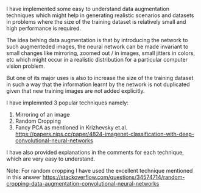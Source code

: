 I have implemented some easy to understand data augmentation techniques which might help in generating realistic scenarios and datasets in problems where the size of the training dataset is relatively small and high performance is required.

The idea behing data augmentation is that by introducing the network to such augmenteded images, the neural network can be made invariant to small changes like mirroring, zoomed out / in images, small jitters in colors, etc which might occur in a realistic distribution for a particular computer vision problem. 

But one of its major uses is also to increase the size of the training dataset in such a way that the information learnt by the network is not duplicated given that new training images are not added explicitly.

I have implemnted 3 popular techniques namely:

1) Mirroring of an image
2) Random Cropping
3) Fancy PCA as mentioned in Krizhevsky et.al. https://papers.nips.cc/paper/4824-imagenet-classification-with-deep-convolutional-neural-networks

I have also provided explanations in the comments for each technique, which are very easy to understand.

Note: For random cropping I have used the excellent technique mentioned in this answer https://stackoverflow.com/questions/34574714/random-cropping-data-augmentation-convolutional-neural-networks
